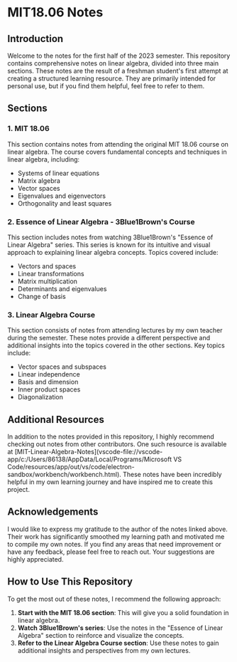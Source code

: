 # MIT18.06 Notes

## Introduction

Welcome to the notes for the first half of the 2023 semester. This repository contains comprehensive notes on linear algebra, divided into three main sections. These notes are the result of a freshman student's first attempt at creating a structured learning resource. They are primarily intended for personal use, but if you find them helpful, feel free to refer to them.

## Sections

### 1. MIT 18.06

This section contains notes from attending the original MIT 18.06 course on linear algebra. The course covers fundamental concepts and techniques in linear algebra, including:

- Systems of linear equations
- Matrix algebra
- Vector spaces
- Eigenvalues and eigenvectors
- Orthogonality and least squares

### 2. Essence of Linear Algebra - 3Blue1Brown's Course

This section includes notes from watching 3Blue1Brown's "Essence of Linear Algebra" series. This series is known for its intuitive and visual approach to explaining linear algebra concepts. Topics covered include:

- Vectors and spaces
- Linear transformations
- Matrix multiplication
- Determinants and eigenvalues
- Change of basis

### 3. Linear Algebra Course

This section consists of notes from attending lectures by my own teacher during the semester. These notes provide a different perspective and additional insights into the topics covered in the other sections. Key topics include:

- Vector spaces and subspaces
- Linear independence
- Basis and dimension
- Inner product spaces
- Diagonalization

## Additional Resources

In addition to the notes provided in this repository, I highly recommend checking out notes from other contributors. One such resource is available at [MIT-Linear-Algebra-Notes](vscode-file://vscode-app/c:/Users/86138/AppData/Local/Programs/Microsoft VS Code/resources/app/out/vs/code/electron-sandbox/workbench/workbench.html). These notes have been incredibly helpful in my own learning journey and have inspired me to create this project.

## Acknowledgements

I would like to express my gratitude to the author of the notes linked above. Their work has significantly smoothed my learning path and motivated me to compile my own notes. If you find any areas that need improvement or have any feedback, please feel free to reach out. Your suggestions are highly appreciated.

## How to Use This Repository

To get the most out of these notes, I recommend the following approach:

1. **Start with the MIT 18.06 section**: This will give you a solid foundation in linear algebra.
2. **Watch 3Blue1Brown's series**: Use the notes in the "Essence of Linear Algebra" section to reinforce and visualize the concepts.
3. **Refer to the Linear Algebra Course section**: Use these notes to gain additional insights and perspectives from my own lectures.
